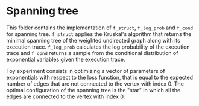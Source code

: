 # Spanning tree

This folder contains the implementation of `f_struct`, `f_log_prob` and `f_cond` for spanning tree. `f_struct` applies the Kruskal's algorithm that returns the minimal spanning tree of the weighted undirected graph along with its execution trace. `f_log_prob` calculates the log probability of the execution trace and `f_cond` returns a sample from the conditional distribution of exponential variables given the execution trace.

Toy experiment consists in optimizing a vector of parameters of exponentials with respect to the loss function, that is equal to the expected number of edges that are not connected to the vertex with index 0. The optimal configuration of the spanning tree is the "star" in which all the edges are connected to the vertex with index 0.
